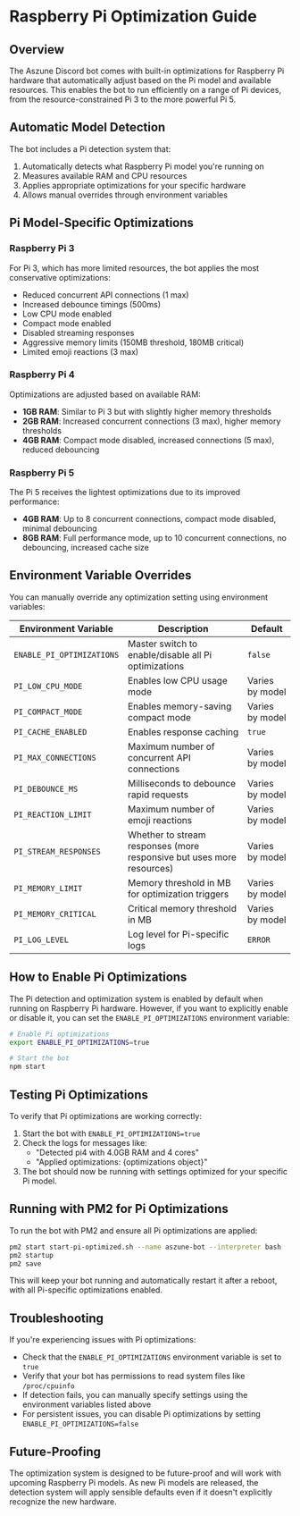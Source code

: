 # Raspberry Pi Optimization Guide

## Overview

The Aszune Discord bot comes with built-in optimizations for Raspberry Pi hardware that
automatically adjust based on the Pi model and available resources. This enables the bot to run
efficiently on a range of Pi devices, from the resource-constrained Pi 3 to the more powerful Pi 5.

## Automatic Model Detection

The bot includes a Pi detection system that:

1. Automatically detects what Raspberry Pi model you're running on
2. Measures available RAM and CPU resources
3. Applies appropriate optimizations for your specific hardware
4. Allows manual overrides through environment variables

## Pi Model-Specific Optimizations

### Raspberry Pi 3

For Pi 3, which has more limited resources, the bot applies the most conservative optimizations:

- Reduced concurrent API connections (1 max)
- Increased debounce timings (500ms)
- Low CPU mode enabled
- Compact mode enabled
- Disabled streaming responses
- Aggressive memory limits (150MB threshold, 180MB critical)
- Limited emoji reactions (3 max)

### Raspberry Pi 4

Optimizations are adjusted based on available RAM:

- **1GB RAM**: Similar to Pi 3 but with slightly higher memory thresholds
- **2GB RAM**: Increased concurrent connections (3 max), higher memory thresholds
- **4GB RAM**: Compact mode disabled, increased connections (5 max), reduced debouncing

### Raspberry Pi 5

The Pi 5 receives the lightest optimizations due to its improved performance:

- **4GB RAM**: Up to 8 concurrent connections, compact mode disabled, minimal debouncing
- **8GB RAM**: Full performance mode, up to 10 concurrent connections, no debouncing, increased
  cache size

## Environment Variable Overrides

You can manually override any optimization setting using environment variables:

| Environment Variable      | Description                                                           | Default         |
| ------------------------- | --------------------------------------------------------------------- | --------------- |
| `ENABLE_PI_OPTIMIZATIONS` | Master switch to enable/disable all Pi optimizations                  | `false`         |
| `PI_LOW_CPU_MODE`         | Enables low CPU usage mode                                            | Varies by model |
| `PI_COMPACT_MODE`         | Enables memory-saving compact mode                                    | Varies by model |
| `PI_CACHE_ENABLED`        | Enables response caching                                              | `true`          |
| `PI_MAX_CONNECTIONS`      | Maximum number of concurrent API connections                          | Varies by model |
| `PI_DEBOUNCE_MS`          | Milliseconds to debounce rapid requests                               | Varies by model |
| `PI_REACTION_LIMIT`       | Maximum number of emoji reactions                                     | Varies by model |
| `PI_STREAM_RESPONSES`     | Whether to stream responses (more responsive but uses more resources) | Varies by model |
| `PI_MEMORY_LIMIT`         | Memory threshold in MB for optimization triggers                      | Varies by model |
| `PI_MEMORY_CRITICAL`      | Critical memory threshold in MB                                       | Varies by model |
| `PI_LOG_LEVEL`            | Log level for Pi-specific logs                                        | `ERROR`         |

## How to Enable Pi Optimizations

The Pi detection and optimization system is enabled by default when running on Raspberry Pi
hardware. However, if you want to explicitly enable or disable it, you can set the
`ENABLE_PI_OPTIMIZATIONS` environment variable:

```bash
# Enable Pi optimizations
export ENABLE_PI_OPTIMIZATIONS=true

# Start the bot
npm start
```

## Testing Pi Optimizations

To verify that Pi optimizations are working correctly:

1. Start the bot with `ENABLE_PI_OPTIMIZATIONS=true`
2. Check the logs for messages like:
   - "Detected pi4 with 4.0GB RAM and 4 cores"
   - "Applied optimizations: {optimizations object}"
3. The bot should now be running with settings optimized for your specific Pi model.

## Running with PM2 for Pi Optimizations

To run the bot with PM2 and ensure all Pi optimizations are applied:

```bash
pm2 start start-pi-optimized.sh --name aszune-bot --interpreter bash
pm2 startup
pm2 save
```

This will keep your bot running and automatically restart it after a reboot, with all Pi-specific
optimizations enabled.

## Troubleshooting

If you're experiencing issues with Pi optimizations:

- Check that the `ENABLE_PI_OPTIMIZATIONS` environment variable is set to `true`
- Verify that your bot has permissions to read system files like `/proc/cpuinfo`
- If detection fails, you can manually specify settings using the environment variables listed above
- For persistent issues, you can disable Pi optimizations by setting `ENABLE_PI_OPTIMIZATIONS=false`

## Future-Proofing

The optimization system is designed to be future-proof and will work with upcoming Raspberry Pi
models. As new Pi models are released, the detection system will apply sensible defaults even if it
doesn't explicitly recognize the new hardware.
